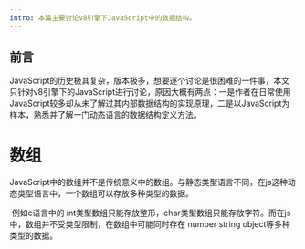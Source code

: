 ```yaml
---
intro: 本篇主要讨论v8引擎下JavaScript中的数据结构。
---
```


## 前言

JavaScript的历史极其复杂，版本极多，想要逐个讨论是很困难的一件事，本文只针对v8引擎下的JavaScript进行讨论，原因大概有两点：一是作者在日常使用JavaScript较多却从未了解过其内部数据结构的实现原理，二是以JavaScript为样本，熟悉并了解一门动态语言的数据结构定义方法。

# 数组

​		JavaScript中的数组并不是传统意义中的数组。与静态类型语言不同，在js这种动态类型语言中，一个数组可以存放多种类型的数据。

​		例如c语言中的 int类型数组只能存放整形，char类型数组只能存放字符。而在js中，数组并不受类型限制，在数组中可能同时存在 number string object等多种类型的数据。

​		
